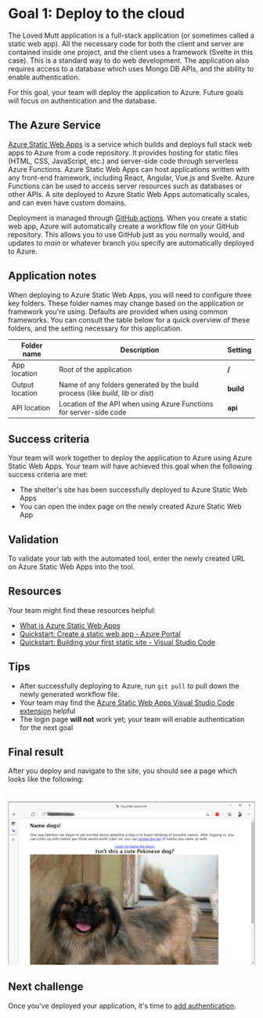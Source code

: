 # Goal 1: Deploy to the cloud

The Loved Mutt application is a full-stack application (or sometimes called a static web app). All the necessary code for both the client and server are contained inside one project, and the client uses a framework (Svelte in this case). This is a standard way to do web development. The application also requires access to a database which uses Mongo DB APIs, and the ability to enable authentication.

For this goal, your team will deploy the application to Azure. Future goals will focus on authentication and the database.

## The Azure Service

[Azure Static Web Apps](https://docs.microsoft.com/azure/static-web-apps/overview) is a service which builds and deploys full stack web apps to Azure from a code repository. It provides hosting for static files (HTML, CSS, JavaScript, etc.) and server-side code through serverless Azure Functions. Azure Static Web Apps can host applications written with any front-end framework, including React, Angular, Vue.js and Svelte. Azure Functions can be used to access server resources such as databases or other APIs. A site deployed to Azure Static Web Apps automatically scales, and can even have custom domains.

Deployment is managed through [GitHub actions](https://github.com/features/actions). When you create a static web app, Azure will automatically create a workflow file on your GitHub repository. This allows you to use GitHub just as you normally would, and updates to *main* or whatever branch you specify are automatically deployed to Azure.

## Application notes

When deploying to Azure Static Web Apps, you will need to configure three key folders. These folder names may change based on the application or framework you're using. Defaults are provided when using common frameworks. You can consult the table below for a quick overview of these folders, and the setting necessary for this application.

Folder name     | Description                                                                        | Setting
----------------|------------------------------------------------------------------------------------|-----------
App location    | Root of the application                                                            | **/**
Output location | Name of any folders generated by the build process (like *build*, *lib* or *dist*) | **build**
API location    | Location of the API when using Azure Functions for server-side code                | **api**

## Success criteria

Your team will work together to deploy the application to Azure using Azure Static Web Apps. Your team will have achieved this goal when the following success criteria are met:

- The shelter's site has been successfully deployed to Azure Static Web Apps
- You can open the index page on the newly created Azure Static Web App

## Validation

To validate your lab with the automated tool, enter the newly created URL on Azure Static Web Apps into the tool.

## Resources

Your team might find these resources helpful:

- [What is Azure Static Web Apps](https://docs.microsoft.com/azure/static-web-apps/overview)
- [Quickstart: Create a static web app - Azure Portal](https://docs.microsoft.com/azure/static-web-apps/get-started-portal?tabs=vanilla-javascript#create-a-static-web-app)
- [Quickstart: Building your first static site - Visual Studio Code](https://docs.microsoft.com/azure/static-web-apps/getting-started?tabs=vanilla-javascript#create-a-static-web-app)

## Tips

- After successfully deploying to Azure, run `git pull` to pull down the newly generated workflow file.
- Your team may find the [Azure Static Web Apps Visual Studio Code extension](https://marketplace.visualstudio.com/items?itemName=ms-azuretools.vscode-azurestaticwebapps) helpful
- The login page **will not** work yet; your team will enable authentication for the next goal

## Final result

After you deploy and navigate to the site, you should see a page which looks like the following:

![Screenshot of the starting page, showing a link to login, a picture of a dog with the heading Isn't this a cute Pekinese dog?](./media/starter-page.png)

## Next challenge

Once you've deployed your application, it's time to [add authentication](./2-authentication.md).
